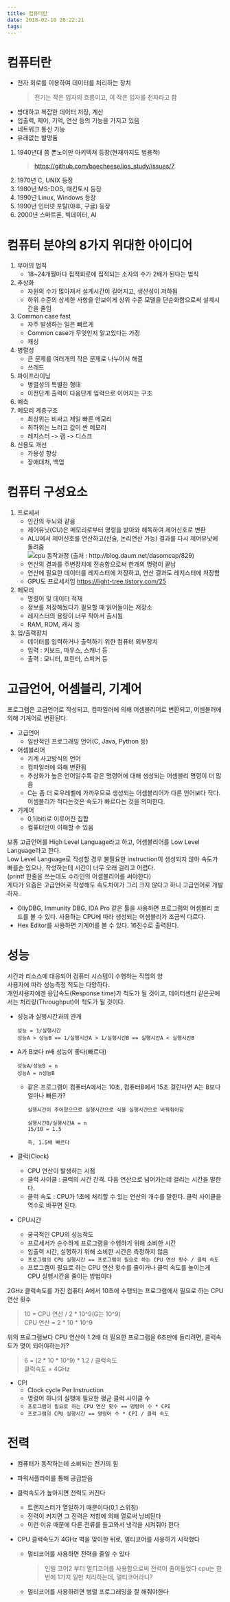 ```yaml
---
title: 컴퓨터란  
date: 2018-02-10 20:22:21
tags:
---
```


# 컴퓨터란  
- 전자 회로를 이용하여 데이터를 처리하는 장치  
    > 전기는 작은 입자의 흐름이고, 이 작은 입자를 전자라고 함  
- 방대하고 복잡한 데이터 저장, 계산  
- 입출력, 제어, 기억, 연산 등의 기능을 가지고 있음  
- 네트워크 통신 가능
- 유래없는 발명품  

1. 1940년대 쯤 폰노이만 아키텍쳐 등장(현재까지도 범용적)  
    > <https://github.com/baecheese/ios_study/issues/7>  
2. 1970년 C, UNIX 등장  
3. 1980년 MS-DOS, 매킨토시 등장  
4. 1990년 Linux, Windows 등장  
5. 1990년 인터넷 포탈(야후, 구글) 등장  
6. 2000년 스마트폰, 빅데이터, AI  

# 컴퓨터 분야의 8가지 위대한 아이디어  
1. 무어의 법칙  
    - 18~24개월마다 집적회로에 집적되는 소자의 수가 2배가 된다는 법칙  
2. 추상화  
    - 자원의 수가 많아져서 설계시간이 길어지고, 생산성이 저하됨  
    - 하위 수준의 상세한 사항을 안보이게 상위 수준 모델을 단순화함으로써 설계시간을 줄임  
3. Common case fast  
    - 자주 발생하는 일은 빠르게  
    - Common case가 무엇인지 알고있다는 가정  
    - 캐싱  
4. 병렬성  
    - 큰 문제를 여러개의 작은 문제로 나누어서 해결  
    - 쓰레드
5. 파이프라이닝  
    - 병렬성의 특별한 형태  
    - 이전단계 출력이 다음단계 입력으로 이어지는 구조  
6. 예측  
7. 메모리 계층구조  
    - 최상위는 비싸고 제일 빠른 메모리  
    - 최하위는 느리고 값이 싼 메모리  
    - 레지스터 -> 램 -> 디스크  
8. 신용도 개선  
    - 가용성 향상  
    - 장애대처, 백업  

# 컴퓨터 구성요소  
1. 프로세서  
    - 인간의 두뇌와 같음  
    - 제어유닛(CU)은 메모리로부터 명령을 받아와 해독하여 제어신호로 변환  
    - ALU에서 제어신호를 연산하고(산술, 논리연산 가능) 결과를 다시 제어유닛에 돌려줌  
        ![cpu 동작과정 (출처 : http://blog.daum.net/dasomcap/829)](/temp/cpu-동작과정.jpg)
    - 연산의 결과를 주변장치에 전송함으로써 한개의 명령이 끝남  
    - 연산에 필요한 데이터를 레지스터에 저장하고, 연산 결과도 레지스터에 저장함  
    - GPU도 프로세서임 <https://light-tree.tistory.com/25>  
2. 메모리  
    - 명령어 및 데이터 적재  
    - 정보를 저장해뒀다가 필요할 때 읽어들이는 저장소  
    - 레지스터의 용량이 너무 작아서 출시됨  
    - RAM, ROM, 캐시 등  
3. 입/출력장치  
    - 데이터를 입력하거나 출력하기 위한 컴퓨터 외부장치  
    - 입력 : 키보드, 마우스, 스캐너 등  
    - 출력 : 모니터, 프린터, 스피커 등  

# 고급언어, 어셈블리, 기계어  
프로그램은 고급언어로 작성되고, 컴파일러에 의해 어셈블리어로 변환되고, 어셈블러에 의해 기계어로 변환된다.  

- 고급언어  
    - 일반적인 프로그래밍 언어(C, Java, Python 등)  
- 어셈블리어  
    - 기계 사고방식의 언어
    - 컴파일러에 의해 변환됨  
    - 추상화가 높은 언어일수록 같은 명령어에 대해 생성되는 어셈블리 명령이 더 많음  
    - C는 좀 더 로우레벨에 가까우므로 생성되는 어셈블리어가 다른 언어보다 적다. 어셈블리가 적다는것은 속도가 빠르다는 것을 의미한다.  
- 기계어 
    - 0,1(bit)로 이루어진 집합  
    - 컴퓨터만이 이해할 수 있음  

보통 고급언어를 High Level Language라고 하고, 어셈블리어를 Low Level Language라고 한다.  
Low Level Language로 작성할 경우 불필요한 instruction이 생성되지 않아 속도가 빠를순 있으나, 작성하는데 시간이 너무 오래 걸리고 어렵다.  
(printf 한줄을 쓰는데도 수라인의 어셈블리어를 써야한다)  
게다가 요즘은 고급언어로 작성해도 속도차이가 그리 크지 않다고 하니 고급언어로 개발하자..  

- OllyDBG, Immunity DBG, IDA Pro 같은 툴을 사용하면 프로그램의 어셈블리 코드를 볼 수 있다. 사용하는 CPU에 따라 생성되는 어셈블리가 조금씩 다르다.  
- Hex Editor를 사용하면 기계어를 볼 수 있다. 16진수로 출력된다.    

# 성능
시간과 리소스에 대응되어 컴퓨터 시스템이 수행하는 작업의 양  
사용자에 따라 성능측정 척도는 다양하다.  
개인사용자에겐 응답속도(Response time)가 척도가 될 것이고, 데이터센터 같은곳에서는 처리량(Throughput)이 척도가 될 것이다.  

- 성능과 실행시간과의 관계  
    ```
    성능 = 1/실행시간  
    성능A > 성능B == 1/실행시간A > 1/실행시간B == 실행시간A < 실행시간B  
    ```
- A가 B보다 n배 성능이 좋다(빠르다)
    ```
    성능A/성능B = n  
    성능A = n성능B  
    ```
    - 같은 프로그램이 컴퓨터A에서는 10초, 컴퓨터B에서 15초 걸린다면 A는 B보다 얼마나 빠른가?  
        ```
        실행시간이 주어졌으므로 실행시간으로 식을 실행시간으로 바꿔줘야함  

        실행시간B/실행시간A = n
        15/10 = 1.5

        즉, 1.5배 빠르다  
        ```

- 클럭(Clock)  
    - CPU 연산이 발생하는 시점  
    - 클럭 사이클 : 클럭의 시간 간격. 다음 연산으로 넘어가는데 걸리는 시간을 말한다.    
    - 클럭 속도 : CPU가 1초에 처리할 수 있는 연산의 개수를 말한다. 클럭 사이클을 역수로 바꾸면 된다.  

- CPU시간  
    - 궁극적인 CPU의 성능척도  
    - 프로세서가 순수하게 프로그램을 수행하기 위해 소비한 시간
    - 입출력 시간, 실행하기 위해 소비한 시간은 측정하지 않음  
    - `프로그램의 CPU 실행시간 == 프로그램이 필요로 하는 CPU 연산 횟수 / 클럭 속도`  
    - 프로그램이 필요로 하는 CPU 연산 횟수를 줄이거나 클럭 속도를 높이는게 CPU 실행시간을 줄이는 방법이다  

2GHz 클럭속도를 가진 컴퓨터 A에서 10초에 수행되는 프로그램에서 필요로 하는 CPU 연산 횟수  
> 10 = CPU 연산 / 2 * 10^9(G는 10^9)  
> CPU 연산 = 2 * 10 * 10^9  

위의 프로그램보다 CPU 연산이 1.2배 더 필요한 프로그램을 6초만에 돌리려면, 클럭속도가 몇이 되어야하는가?  
> 6 = (2 * 10 * 10^9) * 1.2 / 클럭속도  
> 클럭속도 = 4GHz  

- CPI
    - Clock cycle Per Instruction
    - 명령어 하나의 실행에 필요한 평균 클럭 사이클 수  
    - `프로그램이 필요로 하는 CPU 연산 횟수 == 명령어 수 * CPI`
    - `프로그램의 CPU 실행시간 == 명령어 수 * CPI / 클럭 속도`

# 전력  
- 컴퓨터가 동작하는데 소비되는 전기의 힘  
- 파워서플라이를 통해 공급받음  
- 클럭속도가 높아지면 전력도 커진다  
    - 트랜지스터가 열일하기 때문이다(0,1 스위칭)  
    - 전력이 커지면 그 전력은 저항에 의해 열로써 낭비된다  
    - 이런 이유 때문에 다른 전류를 들고와서 냉각을 시켜줘야 한다  
    
- CPU 클럭속도가 4GHz 벽을 맞이한 뒤로, 멀티코어를 사용하기 시작했다  
    - 멀티코어를 사용하면 전력을 줄일 수 있다  
        > 인텔 코어2 부터 멀티코어를 사용함으로써 전력이 줄어들었다
        cpu는 한번에 1가지 일만 처리하는데, 멀티코어라니?
    - 멀티코어를 사용하려면 병렬 프로그래밍을 잘 해줘야한다  